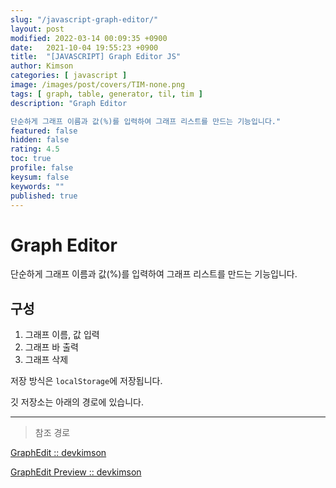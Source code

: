 ```yaml
---
slug: "/javascript-graph-editor/"
layout: post
modified: 2022-03-14 00:09:35 +0900
date:   2021-10-04 19:55:23 +0900
title:  "[JAVASCRIPT] Graph Editor JS"
author: Kimson
categories: [ javascript ]
image: /images/post/covers/TIM-none.png
tags: [ graph, table, generator, til, tim ]
description: "Graph Editor

단순하게 그래프 이름과 값(%)를 입력하여 그래프 리스트를 만드는 기능입니다."
featured: false
hidden: false
rating: 4.5
toc: true
profile: false
keysum: false
keywords: ""
published: true
---
```


# Graph Editor

단순하게 그래프 이름과 값(%)를 입력하여 그래프 리스트를 만드는 기능입니다.

## 구성

1. 그래프 이름, 값 입력
2. 그래프 바 출력
3. 그래프 삭제

저장 방식은 `localStorage`에 저장됩니다.

깃 저장소는 아래의 경로에 있습니다.

-----

> 참조 경로

[GraphEdit :: devkimson](https://github.com/kkn1125/GraphEdit)

[GraphEdit Preview :: devkimson](https://kkn1125.github.io/GraphEdit/)